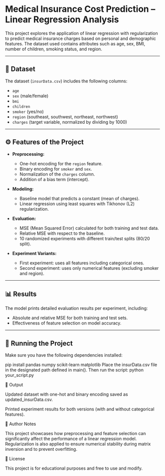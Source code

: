 # Medical Insurance Cost Prediction – Linear Regression Analysis

This project explores the application of linear regression with regularization to predict medical insurance charges based on personal and demographic features. 
The dataset used contains attributes such as age, sex, BMI, number of children, smoking status, and region.

---

## 📂 Dataset

The dataset (`insurData.csv`) includes the following columns:

- `age`
- `sex` (male/female)
- `bmi`
- `children`
- `smoker` (yes/no)
- `region` (southeast, southwest, northeast, northwest)
- `charges` (target variable, normalized by dividing by 1000)

---

## ⚙️ Features of the Project

- **Preprocessing:**
  - One-hot encoding for the `region` feature.
  - Binary encoding for `smoker` and `sex`.
  - Normalization of the `charges` column.
  - Addition of a bias term (intercept).

- **Modeling:**
  - Baseline model that predicts a constant (mean of charges).
  - Linear regression using least squares with Tikhonov (L2) regularization.

- **Evaluation:**
  - MSE (Mean Squared Error) calculated for both training and test data.
  - Relative MSE with respect to the baseline.
  - 10 randomized experiments with different train/test splits (80/20 split).

- **Experiment Variants:**
  - First experiment: uses all features including categorical ones.
  - Second experiment: uses only numerical features (excluding smoker and region).

---

## 📊 Results

The model prints detailed evaluation results per experiment, including:

- Absolute and relative MSE for both training and test sets.
- Effectiveness of feature selection on model accuracy.

---

## 🧪 Running the Project

Make sure you have the following dependencies installed:

pip install pandas numpy scikit-learn matplotlib
Place the insurData.csv file in the designated path defined in main().
Then run the script: python your_script.py

📁 Output

Updated dataset with one-hot and binary encoding saved as updated_insurData.csv.

Printed experiment results for both versions (with and without categorical features).

🧠 Author Notes

This project showcases how preprocessing and feature selection can significantly affect the performance of a linear regression model. Regularization is also applied to ensure numerical stability during matrix inversion and to prevent overfitting.

📜 License

This project is for educational purposes and free to use and modify.




